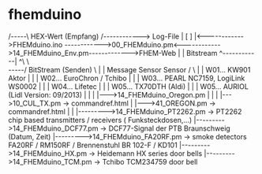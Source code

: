 fhemduino
=========

/-----\                             HEX-Wert (Empfang)                                         /------------> Log-File
| [ ] |<------------>FHEMduino.ino ------------>00_FHEMduino.pm<------------>14_FHEMduino_Env.pm------------->FHEM-Web
|     | Bitstream                  ^------------|            ^\        \                       \
\-----/                             BitStream (Senden)         \        |                       | Message         Sensor
Sensor /                                                        \       |                       | W01...          KW901
Aktor                                                            |      |                       | W02...          EuroChron / Tchibo
                                                                 |      |                       | W03...          PEARL NC7159, LogiLink WS0002
                                                                 |      |                       | W04...          Lifetec
                                                                 |      |                       | W05...          TX70DTH (Aldi)
                                                                 |      |                       | W05...          AURIOL (Lidl Version: 09/2013)
                                                                 |      |
                                                                 |      |--->14_FHEMduino_Oregon.pm
                                                                 |      |
                                                                 |      |--->10_CUL_TX.pm -> commandref.html
                                                                 |      |--->41_OREGON.pm -> commandref.html
                                                                 |
                                                                 |
                                                                 |--------->14_FHEMduino_PT2262.pm  -> PT2262 chip based transmitters / receivers ( Funksteckdosen,...)
                                                                 |--------->14_FHEMduino_DCF77.pm   -> DCF77-Signal der PTB Braunschweig (Datum, Zeit)
                                                                 |--------->14_FHEMduino_FA20RF.pm  -> smoke detectors FA20RF / RM150RF / Brennenstuhl BR 102-F / KD101
                                                                 |--------->14_FHEMduino_HX.pm      -> Heidemann HX series door bells
                                                                 |--------->14_FHEMduino_TCM.pm     -> Tchibo TCM234759 door bell
